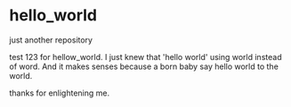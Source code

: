 # hello_world
just another repository

test 123 for hellow_world. I just knew that 'hello world' using world instead of word.
And it makes senses because a born baby say hello world to the world.


thanks for enlightening me.
